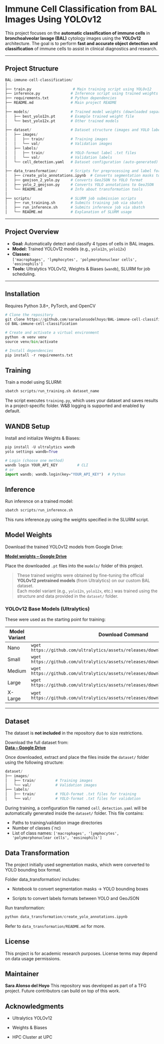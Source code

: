 # Immune Cell Classification from BAL Images Using YOLOv12

This project focuses on the **automatic classification of immune cells** in **bronchoalveolar lavage (BAL)** cytology images using the **YOLOv12** architecture. The goal is to perform **fast and accurate object detection and classification** of immune cells to assist in clinical diagnostics and research.

---

## Project Structure

```python
BAL-immune-cell-classification/
│
├── train.py                   # Main training script using YOLOv12
├── inference.py              # Inference script using trained weights
├── requirements.txt          # Python dependencies
├── README.md                 # Main project README
│
├── models/                   # Trained model weights (downloaded separately)
│   ├── best_yolo12n.pt       # Example trained weight file
│   └── best_yolo12x.pt       # Other trained models
│
├── dataset/                  # Dataset structure (images and YOLO labels)
│   ├── images/
│   │   ├── train/            # Training images
│   │   └── val/              # Validation images
│   ├── labels/
│   │   ├── train/            # YOLO-format label .txt files
│   │   └── val/              # Validation labels
│   └── cell_detection.yaml   # Dataset configuration (auto-generated)
│
├── data_transformation/      # Scripts for preprocessing and label format conversion
│   ├── create_yolo_annotations.ipynb  # Converts segmentation masks to YOLO labels
│   ├── geojson_2_yolo.py     # Converts GeoJSON to YOLO format
│   ├── yolo_2_geojson.py     # Converts YOLO annotations to GeoJSON
│   └── README.md             # Info about transformation tools
│
├── scripts/                  # SLURM job submission scripts
│   ├── run_training.sh       # Submits training job via sbatch
│   ├── run_inference.sh      # Submits inference job via sbatch
│   └── README.md             # Explanation of SLURM usage
```


---

## Project Overview

- **Goal:** Automatically detect and classify 4 types of cells in BAL images.
- **Model:** Trained YOLOv12 models (e.g., `yolo12n`, `yolo12x`)
- **Classes:**  
  `['macrophages', 'lymphocytes', 'polymorphonuclear cells', 'eosinophils']`
- **Tools:** Ultralytics YOLOv12, Weights & Biases (`wandb`), SLURM for job scheduling.

---

## Installation

Requires Python 3.8+, PyTorch, and OpenCV

```python
# Clone the repository
git clone https://github.com/saraalonsodelhoyo/BAL-immune-cell-classification
cd BAL-immune-cell-classification

# Create and activate a virtual environment
python -m venv venv
source venv/bin/activate

# Install dependencies
pip install -r requirements.txt
```

## Training

Train a model using SLURM:

```python
sbatch scripts/run_training.sh dataset_name
```

The script executes `training.py`, which uses your dataset and saves results in a project-specific folder.
W&B logging is supported and enabled by default.

## WANDB Setup

Install and initialize Weights & Biases:

```python
pip install -U ultralytics wandb
yolo settings wandb=True

# Login (choose one method)
wandb login YOUR_API_KEY         # CLI
# or
import wandb; wandb.login(key="YOUR_API_KEY")  # Python
```

## Inference

Run inference on a trained model:

```python 
sbatch scripts/run_inference.sh
``` 

This runs inference.py using the weights specified in the SLURM script.

## Model Weights

Download the trained YOLOv12 models from Google Drive:

**[Model weights – Google Drive](https://drive.google.com/drive/folders/1--A-mW5Y3dX8wpkTLbM-bX8rf6rylmxl?usp=drive_link)**

Place the downloaded `.pt` files into the `models/` folder of this project.

> These trained weights were obtained by fine-tuning the official **YOLOv12 pretrained models** (from Ultralytics) on our custom BAL dataset.  
> Each model variant (e.g., `yolo12n`, `yolo12x`, etc.) was trained using the structure and data provided in the `dataset/` folder.

### YOLOv12 Base Models (Ultralytics)

These were used as the starting point for training:

| Model Variant | Download Command |
|---------------|------------------|
| Nano          | `wget https://github.com/ultralytics/assets/releases/download/v8.3.0/yolo12n.pt` |
| Small         | `wget https://github.com/ultralytics/assets/releases/download/v8.3.0/yolo12s.pt` |
| Medium        | `wget https://github.com/ultralytics/assets/releases/download/v8.3.0/yolov12m.pt` |
| Large         | `wget https://github.com/ultralytics/assets/releases/download/v8.3.0/yolov12l.pt` |
| X-Large       | `wget https://github.com/ultralytics/assets/releases/download/v8.3.0/yolov12x.pt` |

---

## Dataset

The dataset is **not included** in the repository due to size restrictions.

Download the full dataset from:  
**[Data – Google Drive](https://drive.google.com/drive/folders/1jzIaSdwMp5ZQKIjxjruXzNyv1CUVvtb-?usp=drive_link)**

Once downloaded, extract and place the files inside the `dataset/` folder using the following structure:

```python
dataset/
├── images/
│   ├── train/         # Training images
│   └── val/           # Validation images
├── labels/
│   ├── train/         # YOLO-format .txt files for training
│   └── val/           # YOLO-format .txt files for validation
```

During training, a configuration file named `cell_detection.yaml` will be automatically generated inside the `dataset/` folder. This file contains:

- Paths to training/validation image directories
- Number of classes (`nc)
- List of class names:
`['macrophages', 'lymphocytes', 'polymorphonuclear cells', 'eosinophils']`

## Data Transformation

The project initially used segmentation masks, which were converted to YOLO bounding box format.

Folder data_transformation/ includes:

- Notebook to convert segmentation masks → YOLO bounding boxes

- Scripts to convert labels formats between YOLO and GeoJSON

Run transformation:

```python
python data_transformation/create_yolo_annotations.ipynb
```

Refer to `data_transformation/README.md` for more.

## License

This project is for academic research purposes. License terms may depend on data usage permissions.

## Maintainer

**Sara Alonso del Hoyo**
This repository was developed as part of a TFG project. Future contributors can build on top of this work.

## Acknowledgments

- Ultralytics YOLOv12

- Weights & Biases

- HPC Cluster at UPC
